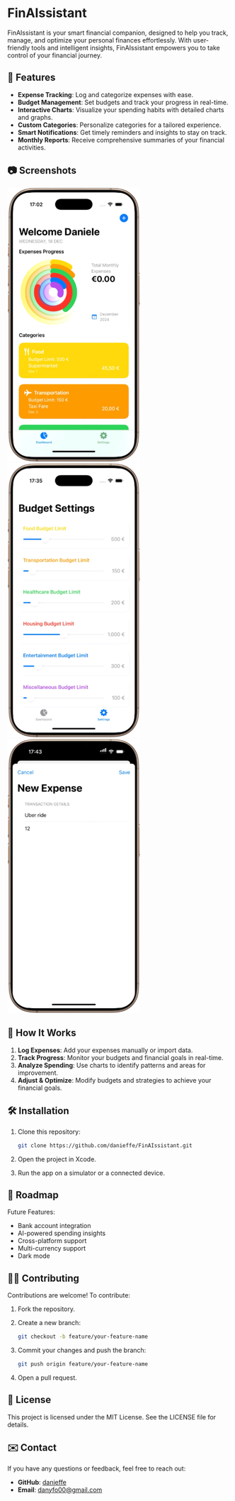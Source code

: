 # FinAIssistant

FinAIssistant is your smart financial companion, designed to help you track, manage, and optimize your personal finances effortlessly. With user-friendly tools and intelligent insights, FinAIssistant empowers you to take control of your financial journey.

## 🚀 Features

- **Expense Tracking**: Log and categorize expenses with ease.
- **Budget Management**: Set budgets and track your progress in real-time.
- **Interactive Charts**: Visualize your spending habits with detailed charts and graphs.
- **Custom Categories**: Personalize categories for a tailored experience.
- **Smart Notifications**: Get timely reminders and insights to stay on track.
- **Monthly Reports**: Receive comprehensive summaries of your financial activities.

## 📷 Screenshots

<img src="FinAIssistant/Preview%20Content/Preview%20Assets.xcassets/Screenshots/DashboardView.imageset/DashboardView.png" width="300" />
<img src="FinAIssistant/Preview%20Content/Preview%20Assets.xcassets/Screenshots/SettingsView.imageset/SettingsView.png" width="300" />
<img src="FinAIssistant/Preview%20Content/Preview%20Assets.xcassets/Screenshots/NewExpenseView.imageset/NewExpenseView.png" width="300" />

## 📖 How It Works

1. **Log Expenses**: Add your expenses manually or import data.
2. **Track Progress**: Monitor your budgets and financial goals in real-time.
3. **Analyze Spending**: Use charts to identify patterns and areas for improvement.
4. **Adjust & Optimize**: Modify budgets and strategies to achieve your financial goals.

## 🛠️ Installation

1. Clone this repository:

    ```bash
    git clone https://github.com/danieffe/FinAIssistant.git
    ```

2. Open the project in Xcode.

3. Run the app on a simulator or a connected device.

## 📅 Roadmap

Future Features:

- Bank account integration
- AI-powered spending insights
- Cross-platform support
- Multi-currency support
- Dark mode

## 🧑‍💻 Contributing

Contributions are welcome! To contribute:

1. Fork the repository.
2. Create a new branch:

    ```bash
    git checkout -b feature/your-feature-name
    ```

3. Commit your changes and push the branch:

    ```bash
    git push origin feature/your-feature-name
    ```

4. Open a pull request.

## 📜 License

This project is licensed under the MIT License. See the LICENSE file for details.

## ✉️ Contact

If you have any questions or feedback, feel free to reach out:

- **GitHub**: [danieffe](https://github.com/danieffe)
- **Email**: danyfo00@gmail.com
